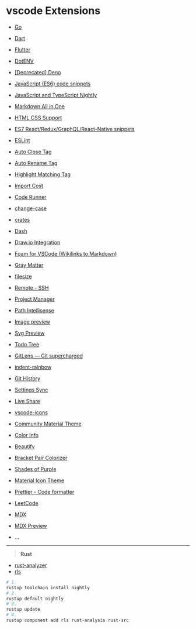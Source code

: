 # vscode Extensions

* [Go](https://marketplace.visualstudio.com/items?itemName=golang.Go)
* [Dart](https://marketplace.visualstudio.com/items?itemName=Dart-Code.dart-code)
* [Flutter](https://marketplace.visualstudio.com/items?itemName=Dart-Code.flutter)
* [DotENV](https://marketplace.visualstudio.com/items?itemName=mikestead.dotenv)
* [[Deprecated] Deno](https://marketplace.visualstudio.com/items?itemName=justjavac.vscode-deno)
* [JavaScript (ES6) code snippets](https://marketplace.visualstudio.com/items?itemName=xabikos.JavaScriptSnippets)
* [JavaScript and TypeScript Nightly](https://marketplace.visualstudio.com/items?itemName=ms-vscode.vscode-typescript-next)
* [Markdown All in One](https://marketplace.visualstudio.com/items?itemName=yzhang.markdown-all-in-one)
* [HTML CSS Support](https://marketplace.visualstudio.com/items?itemName=ecmel.vscode-html-css)
* [ES7 React/Redux/GraphQL/React-Native snippets](https://marketplace.visualstudio.com/items?itemName=dsznajder.es7-react-js-snippets)
* [ESLint](https://marketplace.visualstudio.com/items?itemName=dbaeumer.vscode-eslint)
* [Auto Close Tag](https://marketplace.visualstudio.com/items?itemName=formulahendry.auto-close-tag)
* [Auto Rename Tag](https://marketplace.visualstudio.com/items?itemName=formulahendry.auto-rename-tag)
* [Highlight Matching Tag](https://marketplace.visualstudio.com/items?itemName=vincaslt.highlight-matching-tag)

* [Import Cost](https://marketplace.visualstudio.com/items?itemName=wix.vscode-import-cost)
* [Code Runner](https://marketplace.visualstudio.com/items?itemName=formulahendry.code-runner)
* [change-case](https://marketplace.visualstudio.com/items?itemName=wmaurer.change-case)
* [crates](https://marketplace.visualstudio.com/items?itemName=serayuzgur.crates)
* [Dash](https://marketplace.visualstudio.com/items?itemName=deerawan.vscode-dash)
* [Draw.io Integration](https://marketplace.visualstudio.com/items?itemName=hediet.vscode-drawio)
* [Foam for VSCode (Wikilinks to Markdown)](https://marketplace.visualstudio.com/items?itemName=foam.foam-vscode)
* [Gray Matter](https://marketplace.visualstudio.com/items?itemName=philipbe.theme-gray-matter)
* [filesize](https://marketplace.visualstudio.com/items?itemName=mkxml.vscode-filesize)
* [Remote - SSH](https://marketplace.visualstudio.com/items?itemName=ms-vscode-remote.remote-ssh)
* [Project Manager](https://marketplace.visualstudio.com/items?itemName=alefragnani.project-manager)
* [Path Intellisense](https://marketplace.visualstudio.com/items?itemName=christian-kohler.path-intellisense)

* [Image preview](https://marketplace.visualstudio.com/items?itemName=kisstkondoros.vscode-gutter-preview)
* [Svg Preview](https://marketplace.visualstudio.com/items?itemName=SimonSiefke.svg-preview)
* [Todo Tree](https://marketplace.visualstudio.com/items?itemName=Gruntfuggly.todo-tree)
* [GitLens — Git supercharged](https://marketplace.visualstudio.com/items?itemName=eamodio.gitlens)
* [indent-rainbow](https://marketplace.visualstudio.com/items?itemName=oderwat.indent-rainbow)
* [Git History](https://marketplace.visualstudio.com/items?itemName=donjayamanne.githistory)
* [Settings Sync](https://marketplace.visualstudio.com/items?itemName=Shan.code-settings-sync)
* [Live Share](https://marketplace.visualstudio.com/items?itemName=MS-vsliveshare.vsliveshare)

* [vscode-icons](https://marketplace.visualstudio.com/items?itemName=vscode-icons-team.vscode-icons)
* [Community Material Theme](https://marketplace.visualstudio.com/items?itemName=Equinusocio.vsc-community-material-theme)
* [Color Info](https://marketplace.visualstudio.com/items?itemName=bierner.color-info)
* [Beautify](https://marketplace.visualstudio.com/items?itemName=HookyQR.beautify)
* [Bracket Pair Colorizer](https://marketplace.visualstudio.com/items?itemName=CoenraadS.bracket-pair-colorizer)
* [Shades of Purple](https://marketplace.visualstudio.com/items?itemName=ahmadawais.shades-of-purple)
* [Material Icon Theme](https://marketplace.visualstudio.com/items?itemName=PKief.material-icon-theme)
* [Prettier - Code formatter](https://marketplace.visualstudio.com/items?itemName=esbenp.prettier-vscode)

* [LeetCode](https://marketplace.visualstudio.com/items?itemName=LeetCode.vscode-leetcode)
* [MDX](https://marketplace.visualstudio.com/items?itemName=silvenon.mdx)
* [MDX Preview](https://marketplace.visualstudio.com/items?itemName=xyc.vscode-mdx-preview)
* ...

---

> **Rust**

* [rust-analyzer](https://rust-analyzer.github.io/manual.html#vs-code)
* [rls](https://github.com/rust-lang/rls)

```bash
# 1.
rustup toolchain install nightly
# 2.
rustup default nightly
# 3.
rustup update
# 4.
rustup component add rls rust-analysis rust-src
```
